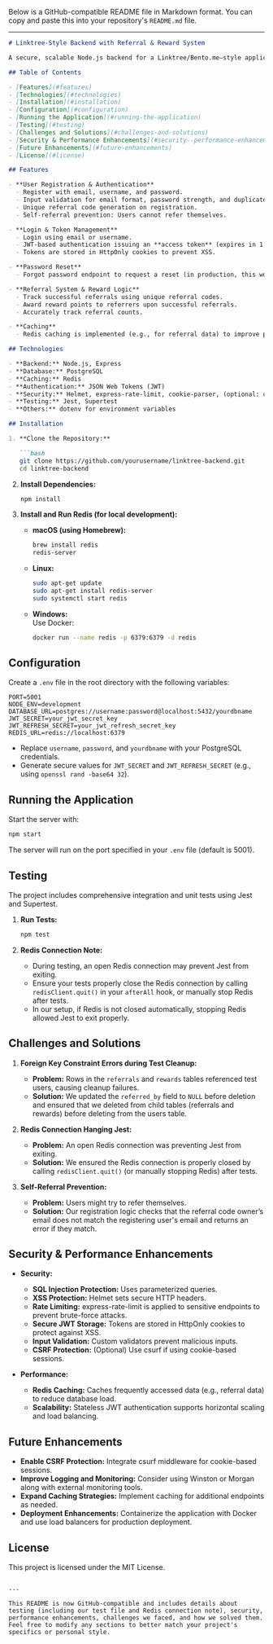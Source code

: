 Below is a GitHub-compatible README file in Markdown format. You can copy and paste this into your repository's `README.md` file.

---

```markdown
# Linktree-Style Backend with Referral & Reward System

A secure, scalable Node.js backend for a Linktree/Bento.me–style application. This project provides user registration, JWT-based authentication (with access and refresh tokens stored in HttpOnly cookies), a referral system with reward tracking, password reset functionality, and various security and performance enhancements. Comprehensive tests ensure that all features work as expected.

## Table of Contents

- [Features](#features)
- [Technologies](#technologies)
- [Installation](#installation)
- [Configuration](#configuration)
- [Running the Application](#running-the-application)
- [Testing](#testing)
- [Challenges and Solutions](#challenges-and-solutions)
- [Security & Performance Enhancements](#security--performance-enhancements)
- [Future Enhancements](#future-enhancements)
- [License](#license)

## Features

- **User Registration & Authentication**
  - Register with email, username, and password.
  - Input validation for email format, password strength, and duplicate checks.
  - Unique referral code generation on registration.
  - Self-referral prevention: Users cannot refer themselves.

- **Login & Token Management**
  - Login using email or username.
  - JWT-based authentication issuing an **access token** (expires in 1 hour) and a **refresh token** (expires in 7 days).
  - Tokens are stored in HttpOnly cookies to prevent XSS.

- **Password Reset**
  - Forgot password endpoint to request a reset (in production, this would send a secure, expiring token via email).

- **Referral System & Reward Logic**
  - Track successful referrals using unique referral codes.
  - Award reward points to referrers upon successful referrals.
  - Accurately track referral counts.

- **Caching**
  - Redis caching is implemented (e.g., for referral data) to improve performance and reduce database load.

## Technologies

- **Backend:** Node.js, Express
- **Database:** PostgreSQL
- **Caching:** Redis
- **Authentication:** JSON Web Tokens (JWT)
- **Security:** Helmet, express-rate-limit, cookie-parser, (optional: csurf)
- **Testing:** Jest, Supertest
- **Others:** dotenv for environment variables

## Installation

1. **Clone the Repository:**

   ```bash
   git clone https://github.com/yourusername/linktree-backend.git
   cd linktree-backend
   ```

2. **Install Dependencies:**

   ```bash
   npm install
   ```

3. **Install and Run Redis (for local development):**
   - **macOS (using Homebrew):**
     ```bash
     brew install redis
     redis-server
     ```
   - **Linux:**
     ```bash
     sudo apt-get update
     sudo apt-get install redis-server
     sudo systemctl start redis
     ```
   - **Windows:**  
     Use Docker:
     ```bash
     docker run --name redis -p 6379:6379 -d redis
     ```

## Configuration

Create a `.env` file in the root directory with the following variables:

```env
PORT=5001
NODE_ENV=development
DATABASE_URL=postgres://username:password@localhost:5432/yourdbname
JWT_SECRET=your_jwt_secret_key
JWT_REFRESH_SECRET=your_jwt_refresh_secret_key
REDIS_URL=redis://localhost:6379
```

- Replace `username`, `password`, and `yourdbname` with your PostgreSQL credentials.
- Generate secure values for `JWT_SECRET` and `JWT_REFRESH_SECRET` (e.g., using `openssl rand -base64 32`).

## Running the Application

Start the server with:

```bash
npm start
```

The server will run on the port specified in your `.env` file (default is 5001).

## Testing

The project includes comprehensive integration and unit tests using Jest and Supertest.

1. **Run Tests:**

   ```bash
   npm test
   ```

2. **Redis Connection Note:**
   - During testing, an open Redis connection may prevent Jest from exiting.
   - Ensure your tests properly close the Redis connection by calling `redisClient.quit()` in your `afterAll` hook, or manually stop Redis after tests.
   - In our setup, if Redis is not closed automatically, stopping Redis allowed Jest to exit properly.

## Challenges and Solutions

1. **Foreign Key Constraint Errors during Test Cleanup:**
   - **Problem:** Rows in the `referrals` and `rewards` tables referenced test users, causing cleanup failures.
   - **Solution:** We updated the `referred_by` field to `NULL` before deletion and ensured that we deleted from child tables (referrals and rewards) before deleting from the users table.

2. **Redis Connection Hanging Jest:**
   - **Problem:** An open Redis connection was preventing Jest from exiting.
   - **Solution:** We ensured the Redis connection is properly closed by calling `redisClient.quit()` (or manually stopping Redis) after tests.

3. **Self-Referral Prevention:**
   - **Problem:** Users might try to refer themselves.
   - **Solution:** Our registration logic checks that the referral code owner’s email does not match the registering user's email and returns an error if they match.

## Security & Performance Enhancements

- **Security:**
  - **SQL Injection Protection:** Uses parameterized queries.
  - **XSS Protection:** Helmet sets secure HTTP headers.
  - **Rate Limiting:** express-rate-limit is applied to sensitive endpoints to prevent brute-force attacks.
  - **Secure JWT Storage:** Tokens are stored in HttpOnly cookies to protect against XSS.
  - **Input Validation:** Custom validators prevent malicious inputs.
  - **CSRF Protection:** (Optional) Use csurf if using cookie-based sessions.

- **Performance:**
  - **Redis Caching:** Caches frequently accessed data (e.g., referral data) to reduce database load.
  - **Scalability:** Stateless JWT authentication supports horizontal scaling and load balancing.

## Future Enhancements

- **Enable CSRF Protection:** Integrate csurf middleware for cookie-based sessions.
- **Improve Logging and Monitoring:** Consider using Winston or Morgan along with external monitoring tools.
- **Expand Caching Strategies:** Implement caching for additional endpoints as needed.
- **Deployment Enhancements:** Containerize the application with Docker and use load balancers for production deployment.

## License

This project is licensed under the MIT License.
```

---

This README is now GitHub-compatible and includes details about testing (including our test file and Redis connection note), security, performance enhancements, challenges we faced, and how we solved them. Feel free to modify any sections to better match your project's specifics or personal style.
